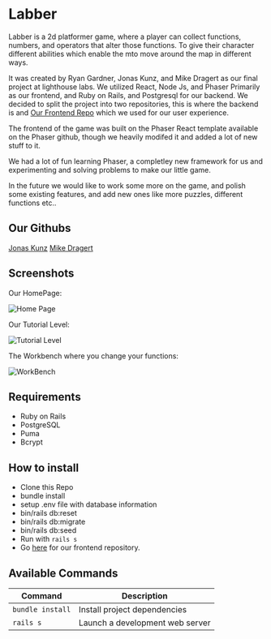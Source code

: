 # Labber

Labber is a 2d platformer game, where a player can collect functions, numbers, and operators that alter those functions. To give their character different abilities which enable the mto move around the map in different ways. 

It was created by Ryan Gardner, Jonas Kunz, and Mike Dragert as our final project at lighthouse labs. We utilized React, Node Js, and Phaser Primarily as our frontend, and Ruby on Rails, and Postgresql for our backend.
We decided to split the project into two repositories, this is where the backend is and [Our Frontend Repo](https://github.com/Jonas-Kunz/Phaser-react-template) which we used for our user experience.

The frontend of the game was built on the Phaser React template available on the Phaser github, though we heavily modifed it and added a lot of new stuff to it.

We had a lot of fun learning Phaser, a completley new framework for us and experimenting and solving problems to make our little game.

In the future we would like to work some more on the game, and polish some existing features, and add new ones like more puzzles, different functions etc..

## Our Githubs

[Jonas Kunz](https://github.com/Jonas-Kunz)
[Mike Dragert](https://github.com/MikeDragert)

## Screenshots

Our HomePage:

![Home Page](https://github.com/Jonas-Kunz/Phaser-react-template/blob/main/docs/HomePage.png)

Our Tutorial Level:

![Tutorial Level](https://github.com/Jonas-Kunz/Phaser-react-template/blob/main/docs/TutorialLevel.png)

The Workbench where you change your functions:

![WorkBench](https://github.com/Jonas-Kunz/Phaser-react-template/blob/main/docs/Workbench22.png)

## Requirements

- Ruby on Rails
- PostgreSQL
- Puma
- Bcrypt 

## How to install

- Clone this Repo
- bundle install
- setup .env file with database information
- bin/rails db:reset
- bin/rails db:migrate
- bin/rails db:seed
- Run with ```rails s```
- Go [here](https://github.com/Jonas-Kunz/Phaser-react-template) for our frontend repository.

## Available Commands

| Command | Description |
|---------|-------------|
| `bundle install` | Install project dependencies |
| `rails s` | Launch a development web server |
